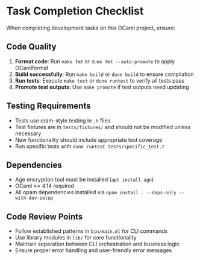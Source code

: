 # Task Completion Checklist

When completing development tasks on this OCaml project, ensure:

## Code Quality
1. **Format code**: Run `make fmt` or `dune fmt --auto-promote` to apply OCamlformat
2. **Build successfully**: Run `make build` or `dune build` to ensure compilation
3. **Run tests**: Execute `make test` or `dune runtest` to verify all tests pass
4. **Promote test outputs**: Use `make promote` if test outputs need updating

## Testing Requirements
- Tests use cram-style testing in `.t` files
- Test fixtures are in `tests/fixtures/` and should not be modified unless necessary
- New functionality should include appropriate test coverage
- Run specific tests with `dune runtest tests/specific_test.t`

## Dependencies
- Age encryption tool must be installed (`apt install age`)
- OCaml >= 4.14 required
- All opam dependencies installed via `opam install . --deps-only --with-dev-setup`

## Code Review Points
- Follow established patterns in `bin/main.ml` for CLI commands
- Use library modules in `lib/` for core functionality
- Maintain separation between CLI orchestration and business logic
- Ensure proper error handling and user-friendly error messages